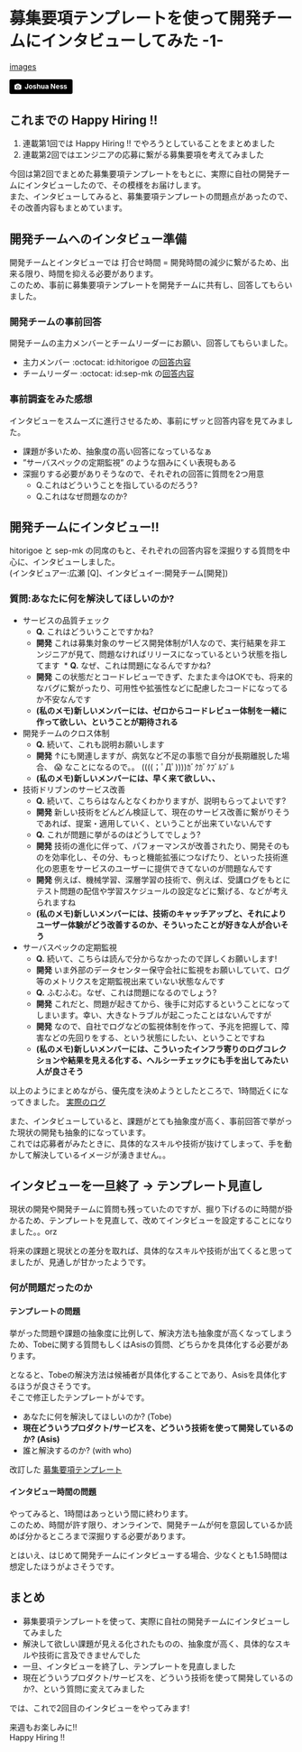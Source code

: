 # 募集要項テンプレートを使って開発チームにインタビューしてみた -1-
[images](images/interview.jpg)

<a style="background-color:black;color:white;text-decoration:none;padding:4px 6px;font-family:-apple-system, BlinkMacSystemFont, &quot;San Francisco&quot;, &quot;Helvetica Neue&quot;, Helvetica, Ubuntu, Roboto, Noto, &quot;Segoe UI&quot;, Arial, sans-serif;font-size:12px;font-weight:bold;line-height:1.2;display:inline-block;border-radius:3px;" href="https://unsplash.com/@theexplorerdad?utm_medium=referral&amp;utm_campaign=photographer-credit&amp;utm_content=creditBadge" target="_blank" rel="noopener noreferrer" title="Download free do whatever you want high-resolution photos from Joshua Ness"><span style="display:inline-block;padding:2px 3px;"><svg xmlns="http://www.w3.org/2000/svg" style="height:12px;width:auto;position:relative;vertical-align:middle;top:-1px;fill:white;" viewBox="0 0 32 32"><title></title><path d="M20.8 18.1c0 2.7-2.2 4.8-4.8 4.8s-4.8-2.1-4.8-4.8c0-2.7 2.2-4.8 4.8-4.8 2.7.1 4.8 2.2 4.8 4.8zm11.2-7.4v14.9c0 2.3-1.9 4.3-4.3 4.3h-23.4c-2.4 0-4.3-1.9-4.3-4.3v-15c0-2.3 1.9-4.3 4.3-4.3h3.7l.8-2.3c.4-1.1 1.7-2 2.9-2h8.6c1.2 0 2.5.9 2.9 2l.8 2.4h3.7c2.4 0 4.3 1.9 4.3 4.3zm-8.6 7.5c0-4.1-3.3-7.5-7.5-7.5-4.1 0-7.5 3.4-7.5 7.5s3.3 7.5 7.5 7.5c4.2-.1 7.5-3.4 7.5-7.5z"></path></svg></span><span style="display:inline-block;padding:2px 3px;">Joshua Ness</span></a>

## これまでの Happy Hiring !!
1. 連載第1回では Happy Hiring !! でやろうとしていることをまとめました
2. 連載第2回ではエンジニアの応募に繋がる募集要項を考えてみました

今回は第2回でまとめた募集要項テンプレートをもとに、実際に自社の開発チームにインタビューしたので、その模様をお届けします。  
また、インタビューしてみると、募集要項テンプレートの問題点があったので、その改善内容もまとめています。

## 開発チームへのインタビュー準備
開発チームとインタビューでは 打合せ時間 = 開発時間の減少に繋がるため、出来る限り、時間を抑える必要があります。  
このため、事前に募集要項テンプレートを開発チームに共有し、回答してもらいました。

### 開発チームの事前回答
開発チームの主力メンバーとチームリーダーにお願い、回答してもらいました。

* 主力メンバー :octocat: id:hitorigoe の[回答内容](https://github.com/sezemiadmin/happy-hiring/commit/990714f1958b99172a133f3f5e6aba12fd308149?short_path=9760498#diff-97604988b47339c19167331e97330fe4)
* チームリーダー :octocat: id:sep-mk の[回答内容](https://github.com/sezemiadmin/happy-hiring/commit/1f29cd43678cf264c6a8d6cb5018ddc0f9a805bd?short_path=9760498#diff-97604988b47339c19167331e97330fe4)

### 事前調査をみた感想
インタビューをスムーズに進行させるため、事前にザッと回答内容を見てみました。

* 課題が多いため、抽象度の高い回答になっているなぁ
* ”サーバスペックの定期監視” のような掴みにくい表現もある
* 深掘りする必要がありそうなので、それぞれの回答に質問を2つ用意
    * Q.これはどういうことを指しているのだろう?
    * Q.これはなぜ問題なのか?

## 開発チームにインタビュー!!
hitorigoe と sep-mk の同席のもと、それぞれの回答内容を深掘りする質問を中心に、インタビューしました。  
(インタビュアー:広瀬 [Q]、インタビュイー:開発チーム[開発])

### 質問:あなたに何を解決してほしいのか?
* サービスの品質チェック  
  * **Q.** これはどういうことですかね?
  * **開発** これは募集対象のサービス開発体制が1人なので、実行結果を非エンジニアが見て、問題なければリリースになっているという状態を指してます
  * **Q.** なぜ、これは問題になるんですかね?
  * **開発** この状態だとコードレビューできず、たまたま今はOKでも、将来的なバグに繋がったり、可用性や拡張性などに配慮したコードになってるか不安なんです
  * **(私のメモ)新しいメンバーには、ゼロからコードレビュー体制を一緒に作って欲しい、ということが期待される**
* 開発チームのクロス体制
  * **Q.** 続いて、これも説明お願いします
  * **開発** ↑にも関連しますが、病気など不足の事態で自分が長期離脱した場合、 :scream: なことになるので。。 ((((；ﾟДﾟ))))ｶﾞｸｶﾞｸﾌﾞﾙﾌﾞﾙ
  * **(私のメモ)新しいメンバーには、早く来て欲しい、、**
* 技術ドリブンのサービス改善  
  * **Q.** 続いて、こちらはなんとなくわかりますが、説明もらってよいです?
  * **開発** 新しい技術をどんどん検証して、現在のサービス改善に繋がりそうであれば、提案・適用していく、ということが出来ていないんです
  * **Q.** これが問題に挙がるのはどうしてでしょう?
  * **開発** 技術の進化に伴って、パフォーマンスが改善されたり、開発そのものを効率化し、その分、もっと機能拡張につなげたり、といった技術進化の恩恵をサービスのユーザーに提供できてないのが問題なんです
  * **開発** 例えば、機械学習、深層学習の技術で、例えば、受講ログをもとにテスト問題の配信や学習スケジュールの設定などに繋げる、などが考えられますね
  * **(私のメモ)新しいメンバーには、技術のキャッチアップと、それによりユーザー体験がどう改善するのか、そういったことが好きな人が合いそう**
* サーバスペックの定期監視
  * **Q.** 続いて、こちらは読んで分からなかったので詳しくお願いします!
  * **開発** いま外部のデータセンター保守会社に監視をお願いしていて、ログ等のメトリクスを定期監視出来ていない状態なんです
  * **Q.** ふむふむ。なぜ、これは問題になるのでしょう?
  * **開発** これだと、問題が起きてから、後手に対応するということになってしまいます。幸い、大きなトラブルが起こったことはないんですが
  * **開発** なので、自社でログなどの監視体制を作って、予兆を把握して、障害などの先回りをする、という状態にしたい、ということですね
  * **(私のメモ)新しいメンバーには、こういったインフラ寄りのログコレクションや結果を見える化する、ヘルシーチェックにも手を出してみたい人が良さそう**

以上のようにまとめながら、優先度を決めようとしたところで、1時間近くになってきました。
[実際のログ](https://github.com/sezemiadmin/happy-hiring/pull/5/commits/2b69b19a966da0ed3b02356e5d4a653e74f63bf5#diff-97604988b47339c19167331e97330fe4)

また、インタビューしていると、課題がとても抽象度が高く、事前回答で挙がった現状の開発も抽象的になっています。  
これでは応募者がみたときに、具体的なスキルや技術が抜けてしまって、手を動かして解決しているイメージが湧きません。。

## インタビューを一旦終了 -> テンプレート見直し
現状の開発や開発チームに質問も残っていたのですが、掘り下げるのに時間が掛かるため、テンプレートを見直して、改めてインタビューを設定することになりました。。orz

将来の課題と現状との差分を取れば、具体的なスキルや技術が出てくると思ってましたが、見通しが甘かったようです。

### 何が問題だったのか

#### テンプレートの問題
挙がった問題や課題の抽象度に比例して、解決方法も抽象度が高くなってしまうため、Tobeに関する質問もしくはAsisの質問、どちらかを具体化する必要があります。

となると、Tobeの解決方法は候補者が具体化することであり、Asisを具体化するほうが良さそうです。  
そこで修正したテンプレートが↓です。

* あなたに何を解決してほしいのか? (Tobe)
* **現在どういうプロダクト/サービスを、どういう技術を使って開発しているのか? (Asis)**
* 誰と解決するのか? (with who)

改訂した [募集要項テンプレート](https://github.com/sezemiadmin/happy-hiring/blob/master/template/job_description.md)

#### インタビュー時間の問題
やってみると、1時間はあっという間に終わります。  
このため、時間が許す限り、オンラインで、開発チームが何を意図しているか読めば分かるところまで深掘りする必要があります。

とはいえ、はじめて開発チームにインタビューする場合、少なくとも1.5時間は想定したほうがよさそうです。

## まとめ
* 募集要項テンプレートを使って、実際に自社の開発チームにインタビューしてみました
* 解決して欲しい課題が見える化されたものの、抽象度が高く、具体的なスキルや技術に言及できませんでした
* 一旦、インタビューを終了し、テンプレートを見直しました
* 現在どういうプロダクト/サービスを、どういう技術を使って開発しているのか?、という質問に変えてみました

では、これで2回目のインタビューをやってみます!

来週もお楽しみに!!  
Happy Hiring !!
